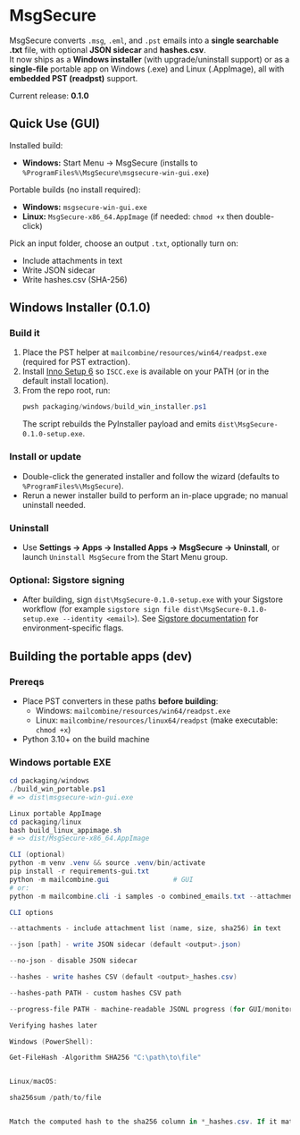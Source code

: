 # MsgSecure

MsgSecure converts `.msg`, `.eml`, and `.pst` emails into a **single searchable .txt** file, with optional **JSON sidecar** and **hashes.csv**.  
It now ships as a **Windows installer** (with upgrade/uninstall support) or as a **single-file** portable app on Windows (.exe) and Linux (.AppImage), all with **embedded PST (readpst)** support.

Current release: **0.1.0**

## Quick Use (GUI)
Installed build:
- **Windows:** Start Menu -> MsgSecure (installs to `%ProgramFiles%\MsgSecure\msgsecure-win-gui.exe`)

Portable builds (no install required):
- **Windows:** `msgsecure-win-gui.exe`
- **Linux:** `MsgSecure-x86_64.AppImage` (if needed: `chmod +x` then double-click)

Pick an input folder, choose an output `.txt`, optionally turn on:
- Include attachments in text
- Write JSON sidecar
- Write hashes.csv (SHA-256)

## Windows Installer (0.1.0)

### Build it
1. Place the PST helper at `mailcombine/resources/win64/readpst.exe` (required for PST extraction).
2. Install [Inno Setup 6](https://jrsoftware.org/isinfo.php) so `ISCC.exe` is available on your PATH (or in the default install location).
3. From the repo root, run:
   ```powershell
   pwsh packaging/windows/build_win_installer.ps1
   ```
   The script rebuilds the PyInstaller payload and emits `dist\MsgSecure-0.1.0-setup.exe`.

### Install or update
- Double-click the generated installer and follow the wizard (defaults to `%ProgramFiles%\MsgSecure`).
- Rerun a newer installer build to perform an in-place upgrade; no manual uninstall needed.

### Uninstall
- Use **Settings -> Apps -> Installed Apps -> MsgSecure -> Uninstall**, or launch `Uninstall MsgSecure` from the Start Menu group.

### Optional: Sigstore signing
- After building, sign `dist\MsgSecure-0.1.0-setup.exe` with your Sigstore workflow (for example `sigstore sign file dist\MsgSecure-0.1.0-setup.exe --identity <email>`). See [Sigstore documentation](https://docs.sigstore.dev/) for environment-specific flags.

## Building the portable apps (dev)

### Prereqs
- Place PST converters in these paths **before building**:
  - Windows: `mailcombine/resources/win64/readpst.exe`
  - Linux: `mailcombine/resources/linux64/readpst` (make executable: `chmod +x`)
- Python 3.10+ on the build machine

### Windows portable EXE
```powershell
cd packaging/windows
./build_win_portable.ps1
# => dist\msgsecure-win-gui.exe

Linux portable AppImage
cd packaging/linux
bash build_linux_appimage.sh
# => dist/MsgSecure-x86_64.AppImage

CLI (optional)
python -m venv .venv && source .venv/bin/activate
pip install -r requirements-gui.txt
python -m mailcombine.gui                # GUI
# or:
python -m mailcombine.cli -i samples -o combined_emails.txt --attachments --json --hashes

CLI options

--attachments - include attachment list (name, size, sha256) in text

--json [path] - write JSON sidecar (default <output>.json)

--no-json - disable JSON sidecar

--hashes - write hashes CSV (default <output>_hashes.csv)

--hashes-path PATH - custom hashes CSV path

--progress-file PATH - machine-readable JSONL progress (for GUI/monitoring)

Verifying hashes later

Windows (PowerShell):

Get-FileHash -Algorithm SHA256 "C:\path\to\file"


Linux/macOS:

sha256sum /path/to/file


Match the computed hash to the sha256 column in *_hashes.csv. If it matches, integrity is verified.


